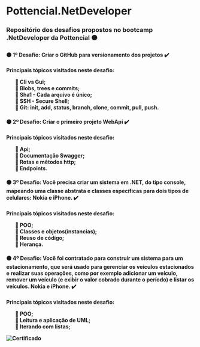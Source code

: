 # Pottencial.NetDeveloper

<h3>Repositório dos desafios propostos no bootcamp .NetDeveloper da Pottencial 🟠 </h3> 

<h4> 🟠 1º Desafio: <strong>Criar o GitHub para versionamento dos projetos ✔️</strong></h4>
<p><strong> Principais tópicos visitados neste desafio:<br>
  <ul>
  🔸 Cli vs Gui;<br>
  🔸 Blobs, trees e commits;<br>
  🔸 Sha1 - Cada arquivo é único;<br>
  🔸 SSH - Secure Shell;<br>
  🔸 Git: init, add, status, branch, clone, commit, pull, push.<br>
  </ul>
  </p>

<h4> 🟠 2º Desafio: <strong>Criar o primeiro projeto WebApi ✔️</strong></h4>
<p><strong> Principais tópicos visitados neste desafio:<br>
  <ul>
  🔸 Api;<br>
  🔸 Documentação Swagger;<br>
  🔸 Rotas e mêtodos http;<br>
  🔸 Endpoints.<br>
  </ul>
  </p>
<h4> 🟠 3º Desafio: <strong>Você precisa criar um sistema em .NET, do tipo console, mapeando uma classe abstrata e classes específicas para dois tipos de celulares: Nokia e iPhone. ✔️</strong></h4>
<p><strong> Principais tópicos visitados neste desafio:<br>
  <ul>
  🔸 POO;<br>
  🔸 Classes e objetos(instancias);<br>
  🔸 Reuso de código;<br>
  🔸 Herança.<br>
  </ul>
  </p>
  
  <h4> 🟠 4º Desafio: <strong>Você foi contratado para construir um sistema para um estacionamento, que será usado para gerenciar os veículos estacionados e realizar suas operações, como por exemplo adicionar um veículo, remover um veículo (e exibir o valor cobrado durante o período) e listar os veículos. Nokia e iPhone. ✔️</strong></h4>
<p><strong> Principais tópicos visitados neste desafio:<br>
  <ul>
  🔸 POO;<br>
  🔸 Leitura e aplicação de UML;<br>
  🔸 Iterando com listas;<br>
  </ul>
  </p>
  
  ![Certificado](https://user-images.githubusercontent.com/68460585/218294988-482be3e8-9332-468d-a5a3-5841bcd31e18.jpg)
